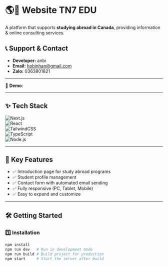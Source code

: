 # 🌎🚀 Website TN7 EDU

A platform that supports **studying abroad in Canada**, providing information & online consulting services.  
## 📞 **Support & Contact**

- **Developer:** anbi
- **Email:** hobinhan@gmail.com
- **Zalo:** 0363801821

---
🔗 **Demo**: 

---

## ✨ Tech Stack  

![Next.js](https://img.shields.io/badge/Next.js-000000?style=for-the-badge&logo=nextdotjs&logoColor=white)  
![React](https://img.shields.io/badge/React-20232A?style=for-the-badge&logo=react&logoColor=61DAFB)  
![TailwindCSS](https://img.shields.io/badge/TailwindCSS-38B2AC?style=for-the-badge&logo=tailwind-css&logoColor=white)  
![TypeScript](https://img.shields.io/badge/TypeScript-007ACC?style=for-the-badge&logo=typescript&logoColor=white)  
![Node.js](https://img.shields.io/badge/Node.js-43853D?style=for-the-badge&logo=node-dot-js&logoColor=white)   

---

## 📌 Key Features  

- ✅ Introduction page for study abroad programs  
- ✅ Student profile management  
- ✅ Contact form with automated email sending  
- ✅ Fully responsive (PC, Tablet, Mobile)  
- ✅ Easy to expand and customize  

---

## 🛠️ Getting Started  

### 1️⃣ Installation  

```bash
npm install
npm run dev   # Run in development mode
npm run build # Build project for production
npm start     # Start the server after build
